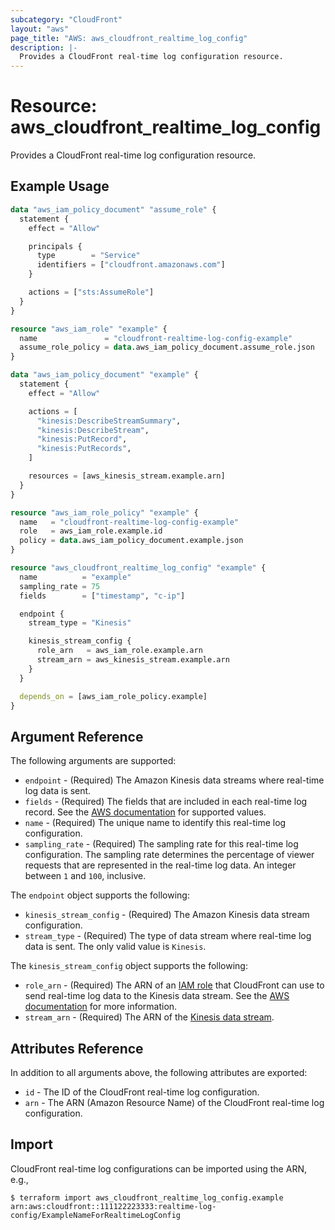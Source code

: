 ```yaml
---
subcategory: "CloudFront"
layout: "aws"
page_title: "AWS: aws_cloudfront_realtime_log_config"
description: |-
  Provides a CloudFront real-time log configuration resource.
---
```


# Resource: aws_cloudfront_realtime_log_config

Provides a CloudFront real-time log configuration resource.

## Example Usage

```terraform
data "aws_iam_policy_document" "assume_role" {
  statement {
    effect = "Allow"

    principals {
      type        = "Service"
      identifiers = ["cloudfront.amazonaws.com"]
    }

    actions = ["sts:AssumeRole"]
  }
}

resource "aws_iam_role" "example" {
  name               = "cloudfront-realtime-log-config-example"
  assume_role_policy = data.aws_iam_policy_document.assume_role.json
}

data "aws_iam_policy_document" "example" {
  statement {
    effect = "Allow"

    actions = [
      "kinesis:DescribeStreamSummary",
      "kinesis:DescribeStream",
      "kinesis:PutRecord",
      "kinesis:PutRecords",
    ]

    resources = [aws_kinesis_stream.example.arn]
  }
}

resource "aws_iam_role_policy" "example" {
  name   = "cloudfront-realtime-log-config-example"
  role   = aws_iam_role.example.id
  policy = data.aws_iam_policy_document.example.json
}

resource "aws_cloudfront_realtime_log_config" "example" {
  name          = "example"
  sampling_rate = 75
  fields        = ["timestamp", "c-ip"]

  endpoint {
    stream_type = "Kinesis"

    kinesis_stream_config {
      role_arn   = aws_iam_role.example.arn
      stream_arn = aws_kinesis_stream.example.arn
    }
  }

  depends_on = [aws_iam_role_policy.example]
}
```

## Argument Reference

The following arguments are supported:

* `endpoint` - (Required) The Amazon Kinesis data streams where real-time log data is sent.
* `fields` - (Required) The fields that are included in each real-time log record. See the [AWS documentation](https://docs.aws.amazon.com/AmazonCloudFront/latest/DeveloperGuide/real-time-logs.html#understand-real-time-log-config-fields) for supported values.
* `name` - (Required) The unique name to identify this real-time log configuration.
* `sampling_rate` - (Required) The sampling rate for this real-time log configuration. The sampling rate determines the percentage of viewer requests that are represented in the real-time log data. An integer between `1` and `100`, inclusive.

The `endpoint` object supports the following:

* `kinesis_stream_config` - (Required) The Amazon Kinesis data stream configuration.
* `stream_type` - (Required) The type of data stream where real-time log data is sent. The only valid value is `Kinesis`.

The `kinesis_stream_config` object supports the following:

* `role_arn` - (Required) The ARN of an [IAM role](iam_role.html) that CloudFront can use to send real-time log data to the Kinesis data stream.
See the [AWS documentation](https://docs.aws.amazon.com/AmazonCloudFront/latest/DeveloperGuide/real-time-logs.html#understand-real-time-log-config-iam-role) for more information.
* `stream_arn` - (Required) The ARN of the [Kinesis data stream](kinesis_stream.html).

## Attributes Reference

In addition to all arguments above, the following attributes are exported:

* `id` - The ID of the CloudFront real-time log configuration.
* `arn` - The ARN (Amazon Resource Name) of the CloudFront real-time log configuration.

## Import

CloudFront real-time log configurations can be imported using the ARN, e.g.,

```
$ terraform import aws_cloudfront_realtime_log_config.example arn:aws:cloudfront::111122223333:realtime-log-config/ExampleNameForRealtimeLogConfig
```

